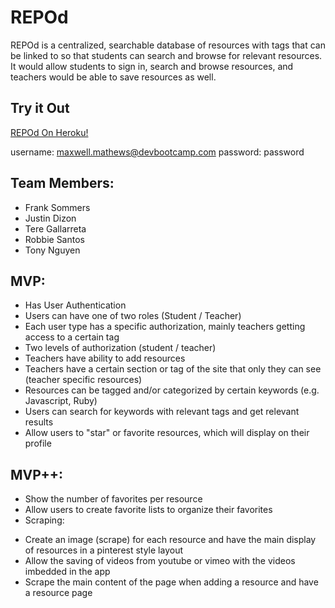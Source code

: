 # REPOd


REPOd is a centralized, searchable database of resources with tags that can be linked to so that students can search and browse for relevant resources. It would allow students to sign in, search and browse resources, and teachers would be able to save resources as well.

## Try it Out

[REPOd On Heroku!](http://repod.herokuapp.com/posts)

username: maxwell.mathews@devbootcamp.com
password: password

## Team Members:
* Frank Sommers
* Justin Dizon
* Tere Gallarreta
* Robbie Santos
* Tony Nguyen

## MVP:

* Has User Authentication
* Users can have one of two roles (Student / Teacher)
* Each user type has a specific authorization, mainly teachers getting access to a certain tag
* Two levels of authorization (student / teacher)
* Teachers have ability to add resources
* Teachers have a certain section or tag of the site that only they can see (teacher specific resources)
* Resources can be tagged and/or categorized by certain keywords (e.g. Javascript, Ruby)
* Users can search for keywords with relevant tags and get relevant results
* Allow users to "star" or favorite resources, which will display on their profile

## MVP++:

* Show the number of favorites per resource
* Allow users to create favorite lists to organize their favorites
* Scraping:
- Create an image (scrape) for each resource and have the main display of resources in a pinterest style layout
- Allow the saving of videos from youtube or vimeo with the videos imbedded in the app
- Scrape the main content of the page when adding a resource and have a resource page
